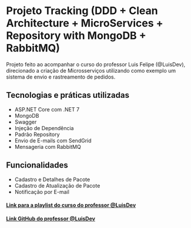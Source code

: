 # Projeto Tracking (DDD + Clean Architecture + MicroServices + Repository with MongoDB + RabbitMQ)

Projeto feito ao acompanhar o curso do professor Luis Felipe (@LuisDev), direcionado a criação de Microsserviços utilizando como exemplo um sistema de envio e rastreamento de pedidos.

## Tecnologias e práticas utilizadas
- ASP.NET Core com .NET 7
- MongoDB
- Swagger
- Injeção de Dependência
- Padrão Repository
- Envio de E-mails com SendGrid
- Mensageria com RabbitMQ
  
## Funcionalidades
- Cadastro e Detalhes de Pacote
- Cadastro de Atualização de Pacote
- Notificação por E-mail

#### [Link para a playlist do curso do professor @LuisDev](https://www.youtube.com/playlist?list=PLI2XdbZhEq4l-nnF4bfzsUBnnZXTtcV1D)
#### [Link GitHub do professor @LuisDev](https://github.com/luisdeol)
